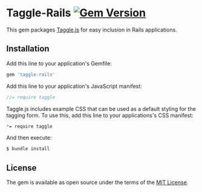 # Taggle-Rails [![Gem Version](https://badge.fury.io/rb/taggle-rails.svg)](https://badge.fury.io/rb/taggle-rails)
This gem packages [Taggle.js](https://github.com/okcoker/taggle.js) for easy inclusion in Rails applications.

## Installation
Add this line to your application's Gemfile:

```ruby
gem 'taggle-rails'
```

Add this line to your application's JavaScript manifest:
```js
//= require taggle
```

Taggle.js includes example CSS that can be used as a default styling for the tagging form. To use this, add this line to your applications's CSS manifest:
```css
*= require taggle

```

And then execute:
```bash
$ bundle install
```

## License
The gem is available as open source under the terms of the [MIT License](http://opensource.org/licenses/MIT).

